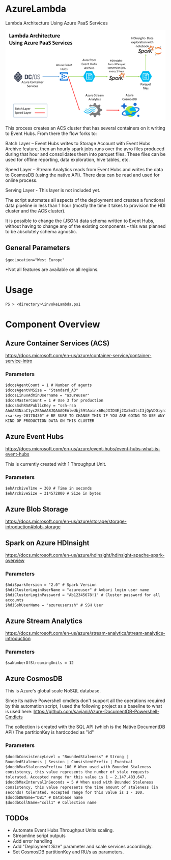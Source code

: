 # AzureLambda
Lambda Architecture Using Azure PaaS Services


<img src="https://github.com/CatalinEsanu/AzureLambda/blob/master/Desc/overview.png" width="800">

This process creates an ACS cluster that has several containers on it writing to Event Hubs.
From there the flow forks to:


Batch Layer – Event Hubs writes to Storage Account with Event Hubs Archive feature, then an hourly spark jobs runs over the avro files produced during that hour and consolidates them into parquet files.
These files can be used for offline reporting, data exploration, hive tables, etc.

Speed Layer – Stream Analytics reads from Event Hubs and writes the data to CosmosDB (using the native API).
There data can be read and used for online process.

Serving Layer - This layer is not included yet.

The script automates all aspects of the deployment and creates a functional data pipeline in less than 1 hour (mostly the time it takes to provision the HDI cluster and the ACS cluster).

It is possible to change the (JSON) data schema written to Event Hubs, without having to change any of the existing components - this was planned to be absolutely  schema agnostic.

## General Parameters
```
$geoLocation="West Europe"
```

*Not all features are available on all regions.

# Usage 

```
PS > <directory>\invokeLambda.ps1
```

# Component Overview

## Azure Container Services (ACS)
https://docs.microsoft.com/en-us/azure/container-service/container-service-intro


### Parameters
```
$dcosAgentCount = 1 # Number of agents
$dcosAgentVMSize = "Standard_A3"
$dcosLinuxAdminUsername = "azureuser"
$dcosMasterCount = 1 # Use 3 for production
$dcosSshRSAPublicKey = "ssh-rsa AAAAB3NzaC1yc2EAAAABJQAAAQEAlwUbj59tAoinx6BqJXID4Ej2Xa5m3tsI3jQpVDOiyniR6hvIS+quuTayc2cyB6w3vyLXdFBwWvdPOuxxNoGpzA+N0k9uBym216oa4uLbxiCmuo6rbTiseYBjS/7Y/NCwLsAPbqyRdbyGVgp7gmRusVS3gEXt8mRGEszSAOYYKXq8vsOvzoq0BgpOypLQojKmkw7+YXleMwYJ8ac9EM6R8w3sECJpPR7dyOQJn6ZA+eHvMft87lo/Q0xu1yS1UB4RDoNwF3E3e4ej+37pAacRr+IHHPrFW8UKV9lmpruDEf/4k8njmatE8Mhwk31v/OGCri2gDAMVE+hQlm1cFjum1Q== rsa-key-20170430" # BE SURE TO CHANGE THIS IF YOU ARE GOING TO USE ANY KIND OF PRODUCTION DATA ON THIS CLUSTER
```


## Azure Event Hubs 
https://docs.microsoft.com/en-us/azure/event-hubs/event-hubs-what-is-event-hubs

This is currently created with 1 Throughput Unit.


### Parameters
```
$ehArchiveTime = 300 # Time in seconds
$ehArchiveSize = 314572800 # Size in bytes
```

## Azure Blob Storage
https://docs.microsoft.com/en-us/azure/storage/storage-introduction#blob-storage


## Spark on Azure HDInsight
https://docs.microsoft.com/en-us/azure/hdinsight/hdinsight-apache-spark-overview

### Parameters
```
$hdiSparkVersion = "2.0" # Spark Version
$hdiClusterLoginUserName = "azureuser" # Ambari login user name
$hdiClusterLoginPassword = "Ab12345678!1" # Cluster password for all accounts
$hdiSshUserName = "azureuserssh" # SSH User
```

## Azure Stream Analytics
https://docs.microsoft.com/en-us/azure/stream-analytics/stream-analytics-introduction

### Parameters
```
$saNumberOfStreamingUnits = 12
```

## Azure CosmosDB
This is Azure's global scale NoSQL database. 

Since its native Powershell cmdlets don't support all the operations required by this automation script, I used the following project as a baseline to what is used here:
https://github.com/savjani/Azure-DocumentDB-Powershell-Cmdlets

The collection is created with the SQL API (which is the Native DocumentDB API)
The partitionKey is hardcoded as "id"

### Parameters
```
$docdbConsistencyLevel = "BoundedStaleness" # Strong | BoundedStaleness | Session | ConsistentPrefix | Eventual
$docdbMaxStalenessPrefix= 100 # When used with Bounded Staleness consistency, this value represents the number of stale requests tolerated. Accepted range for this value is 1 – 2,147,483,647.
$docdbMaxIntervalInSeconds = 5 # When used with Bounded Staleness consistency, this value represents the time amount of staleness (in seconds) tolerated. Accepted range for this value is 1 - 100.
$docdbDBName="DB1" # Database name
$docdbCollName="coll1" # Collection name
```

## TODOs
- Automate Event Hubs Throughput Units scaling.
- Streamline script outputs
- Add error handling
- Add "Deployment Size" parameter and scale services accordingly.
- Set CosmosDB partitionKey and RU/s as parameters.